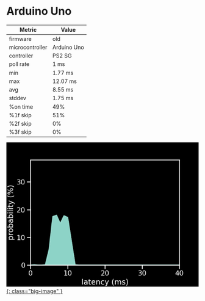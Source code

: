 # Arduino Uno

| Metric          | Value       |
| --------------- | ----------- |
| firmware        | old         |
| microcontroller | Arduino Uno |
| controller      | PS2 SG      |
| poll rate       | 1 ms        |
| min             | 1.77 ms     |
| max             | 12.07 ms    |
| avg             | 8.55 ms     |
| stddev          | 1.75 ms     |
| %on time        | 49%         |
| %1f skip        | 51%         |
| %2f skip        | 0%          |
| %3f skip        | 0%          |

[![Graph](/assets/images/results/ardwiino_ps2_guitar_uno.png){: class="big-image" }](/assets/images/results/ardwiino_ps2_guitar_uno.png)
